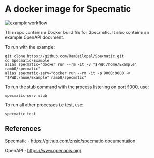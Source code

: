 # A docker image for Specmatic

![example workflow](https://github.com/RamSailopal/Specmatic/actions/workflows/docker.yml/badge.svg)

This repo contains a Docker build file for Specmatic. It also contains an example OpenAPI document.

To run with the example:

    git clone https://github.com/RamSailopal/Specmatic.git
    cd Specmatic/Example
    alias specmatic="docker run --rm -it -v "$PWD:/home/Example" ramb0/specmatic"
    alias specmatic-serv="docker run --rm -it -p 9000:9000 -v "$PWD:/home/Example" ramb0/specmatic"
    
To run the stub command with the process listening on port 9000, use:

    specmatic-serv stub

To run all other processes i.e test, use:

    specmatic test

## References

Specmatic - https://github.com/znsio/specmatic-documentation

OpenAPI - https://www.openapis.org/

